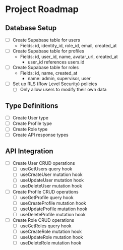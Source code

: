 # Project Roadmap

## Database Setup

- [ ] Create Supabase table for users
  - Fields: id, identity_id, role_id, email, created_at
- [ ] Create Supabase table for profiles
  - Fields: id, user_id, name, avatar_url, created_at
    - user_id references users.id
- [ ] Create Supabase table for roles
  - Fields: id, name, created_at
    - name: admin, supervisor, user
- [ ] Set up RLS (Row Level Security) policies
  - [ ] Only allow users to modify their own data

## Type Definitions

- [ ] Create User type
- [ ] Create Profile type
- [ ] Create Role type
- [ ] Create API response types

## API Integration

- [ ] Create User CRUD operations
  - [ ] useGetUsers query hook
  - [ ] useCreateUser mutation hook
  - [ ] useUpdateUser mutation hook
  - [ ] useDeleteUser mutation hook
- [ ] Create Profile CRUD operations
  - [ ] useGetProfile query hook
  - [ ] useCreateProfile mutation hook
  - [ ] useUpdateProfile mutation hook
  - [ ] useDeleteProfile mutation hook
- [ ] Create Role CRUD operations
  - [ ] useGetRoles query hook
  - [ ] useCreateRole mutation hook
  - [ ] useUpdateRole mutation hook
  - [ ] useDeleteRole mutation hook
